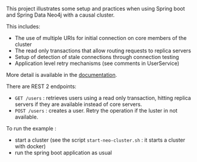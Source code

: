 This project illustrates some setup and practices when using Spring boot and Spring Data Neo4j with a causal cluster.

This includes:
* The use of multiple URIs for initial connection on core members of the cluster
* The read only transactions that allow routing requests to replica servers
* Setup of detection of stale connections through connection testing
* Application level retry mechanisms (see comments in UserService)

More detail is available in the [documentation](http://neo4j.com/docs/ogm-manual/current/reference/#reference:ha).

There are REST 2 endpoints:
* `GET /users` : retrieves users using a read only transaction, hitting replica servers if they are available instead of core servers.
* `POST /users` : creates a user. Retry the operation if the luster in not available.

To run the example :
- start a cluster (see the script `start-neo-cluster.sh` : it starts a cluster with docker)
- run the spring boot application as usual